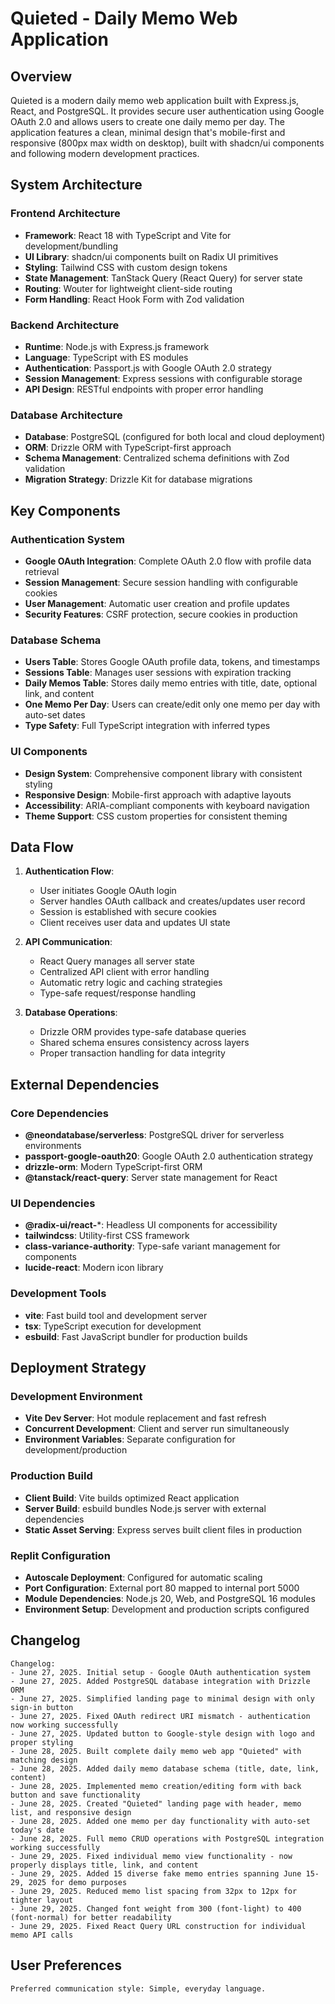 # Quieted - Daily Memo Web Application

## Overview

Quieted is a modern daily memo web application built with Express.js, React, and PostgreSQL. It provides secure user authentication using Google OAuth 2.0 and allows users to create one daily memo per day. The application features a clean, minimal design that's mobile-first and responsive (800px max width on desktop), built with shadcn/ui components and following modern development practices.

## System Architecture

### Frontend Architecture
- **Framework**: React 18 with TypeScript and Vite for development/bundling
- **UI Library**: shadcn/ui components built on Radix UI primitives
- **Styling**: Tailwind CSS with custom design tokens
- **State Management**: TanStack Query (React Query) for server state
- **Routing**: Wouter for lightweight client-side routing
- **Form Handling**: React Hook Form with Zod validation

### Backend Architecture
- **Runtime**: Node.js with Express.js framework
- **Language**: TypeScript with ES modules
- **Authentication**: Passport.js with Google OAuth 2.0 strategy
- **Session Management**: Express sessions with configurable storage
- **API Design**: RESTful endpoints with proper error handling

### Database Architecture
- **Database**: PostgreSQL (configured for both local and cloud deployment)
- **ORM**: Drizzle ORM with TypeScript-first approach
- **Schema Management**: Centralized schema definitions with Zod validation
- **Migration Strategy**: Drizzle Kit for database migrations

## Key Components

### Authentication System
- **Google OAuth Integration**: Complete OAuth 2.0 flow with profile data retrieval
- **Session Management**: Secure session handling with configurable cookies
- **User Management**: Automatic user creation and profile updates
- **Security Features**: CSRF protection, secure cookies in production

### Database Schema
- **Users Table**: Stores Google OAuth profile data, tokens, and timestamps
- **Sessions Table**: Manages user sessions with expiration tracking
- **Daily Memos Table**: Stores daily memo entries with title, date, optional link, and content
- **One Memo Per Day**: Users can create/edit only one memo per day with auto-set dates
- **Type Safety**: Full TypeScript integration with inferred types

### UI Components
- **Design System**: Comprehensive component library with consistent styling
- **Responsive Design**: Mobile-first approach with adaptive layouts
- **Accessibility**: ARIA-compliant components with keyboard navigation
- **Theme Support**: CSS custom properties for consistent theming

## Data Flow

1. **Authentication Flow**:
   - User initiates Google OAuth login
   - Server handles OAuth callback and creates/updates user record
   - Session is established with secure cookies
   - Client receives user data and updates UI state

2. **API Communication**:
   - React Query manages all server state
   - Centralized API client with error handling
   - Automatic retry logic and caching strategies
   - Type-safe request/response handling

3. **Database Operations**:
   - Drizzle ORM provides type-safe database queries
   - Shared schema ensures consistency across layers
   - Proper transaction handling for data integrity

## External Dependencies

### Core Dependencies
- **@neondatabase/serverless**: PostgreSQL driver for serverless environments
- **passport-google-oauth20**: Google OAuth 2.0 authentication strategy
- **drizzle-orm**: Modern TypeScript-first ORM
- **@tanstack/react-query**: Server state management for React

### UI Dependencies
- **@radix-ui/react-***: Headless UI components for accessibility
- **tailwindcss**: Utility-first CSS framework
- **class-variance-authority**: Type-safe variant management for components
- **lucide-react**: Modern icon library

### Development Tools
- **vite**: Fast build tool and development server
- **tsx**: TypeScript execution for development
- **esbuild**: Fast JavaScript bundler for production builds

## Deployment Strategy

### Development Environment
- **Vite Dev Server**: Hot module replacement and fast refresh
- **Concurrent Development**: Client and server run simultaneously
- **Environment Variables**: Separate configuration for development/production

### Production Build
- **Client Build**: Vite builds optimized React application
- **Server Build**: esbuild bundles Node.js server with external dependencies
- **Static Asset Serving**: Express serves built client files in production

### Replit Configuration
- **Autoscale Deployment**: Configured for automatic scaling
- **Port Configuration**: External port 80 mapped to internal port 5000
- **Module Dependencies**: Node.js 20, Web, and PostgreSQL 16 modules
- **Environment Setup**: Development and production scripts configured

## Changelog

```
Changelog:
- June 27, 2025. Initial setup - Google OAuth authentication system
- June 27, 2025. Added PostgreSQL database integration with Drizzle ORM
- June 27, 2025. Simplified landing page to minimal design with only sign-in button
- June 27, 2025. Fixed OAuth redirect URI mismatch - authentication now working successfully
- June 27, 2025. Updated button to Google-style design with logo and proper styling
- June 28, 2025. Built complete daily memo web app "Quieted" with matching design
- June 28, 2025. Added daily memo database schema (title, date, link, content)
- June 28, 2025. Implemented memo creation/editing form with back button and save functionality
- June 28, 2025. Created "Quieted" landing page with header, memo list, and responsive design
- June 28, 2025. Added one memo per day functionality with auto-set today's date
- June 28, 2025. Full memo CRUD operations with PostgreSQL integration working successfully
- June 29, 2025. Fixed individual memo view functionality - now properly displays title, link, and content
- June 29, 2025. Added 15 diverse fake memo entries spanning June 15-29, 2025 for demo purposes
- June 29, 2025. Reduced memo list spacing from 32px to 12px for tighter layout
- June 29, 2025. Changed font weight from 300 (font-light) to 400 (font-normal) for better readability
- June 29, 2025. Fixed React Query URL construction for individual memo API calls
```

## User Preferences

```
Preferred communication style: Simple, everyday language.
```